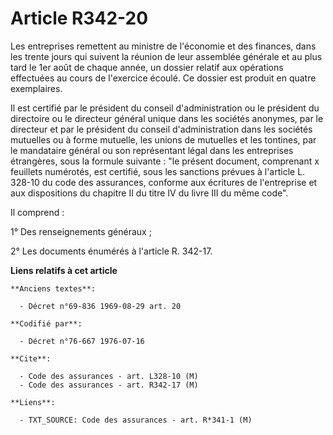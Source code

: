 # Article R342-20

Les entreprises remettent au ministre de l'économie et des finances, dans les trente jours qui suivent la réunion de leur
assemblée générale et au plus tard le 1er août de chaque année, un dossier relatif aux opérations effectuées au cours de
l'exercice écoulé. Ce dossier est produit en quatre exemplaires.

Il est certifié par le président du conseil d'administration ou le président du directoire ou le directeur général unique
dans les sociétés anonymes, par le directeur et par le président du conseil d'administration dans les sociétés mutuelles ou à
forme mutuelle, les unions de mutuelles et les tontines, par le mandataire général ou son représentant légal dans les
entreprises étrangères, sous la formule suivante : "le présent document, comprenant x feuillets numérotés, est certifié, sous
les sanctions prévues à l'article L. 328-10 du code des assurances, conforme aux écritures de l'entreprise et aux
dispositions du chapitre II du titre IV du livre III du même code".

Il comprend :

1° Des renseignements généraux ;

2° Les documents énumérés à l'article R. 342-17.

**Liens relatifs à cet article**

	**Anciens textes**:

	  - Décret n°69-836 1969-08-29 art. 20

	**Codifié par**:

	  - Décret n°76-667 1976-07-16

	**Cite**:

	  - Code des assurances - art. L328-10 (M)
	  - Code des assurances - art. R342-17 (M)

	**Liens**:

	  - TXT_SOURCE: Code des assurances - art. R*341-1 (M)
